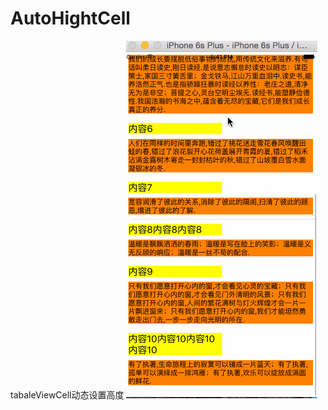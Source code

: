 # AutoHightCell
tabaleViewCell动态设置高度
![image](https://github.com/maxteacherma/AutoHightCell/blob/master/autoTableViewHeight.gif)

